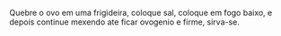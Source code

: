 Quebre o ovo em uma frigideira, coloque sal, coloque em fogo baixo, e depois continue mexendo ate ficar ovogenio e firme, sirva-se.